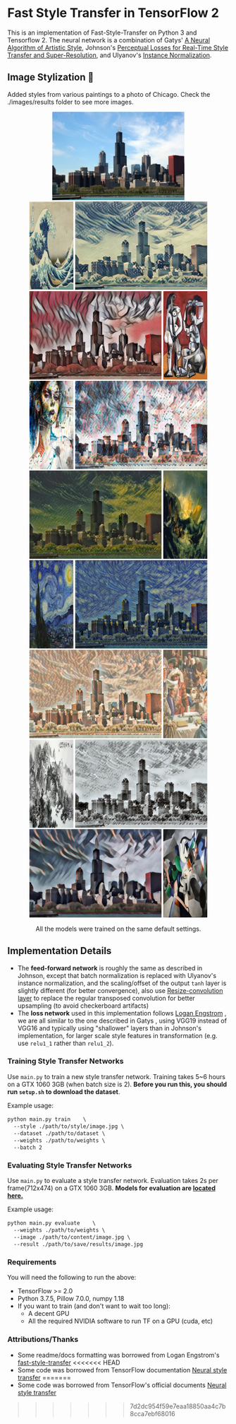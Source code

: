 # Fast Style Transfer in TensorFlow 2 

This is an implementation of Fast-Style-Transfer on Python 3 and Tensorflow 2. 
The neural network is a combination of Gatys' [A Neural Algorithm of Artistic Style](https://arxiv.org/abs/1508.06576), Johnson's [Perceptual Losses for Real-Time Style Transfer and Super-Resolution](http://cs.stanford.edu/people/jcjohns/eccv16/), and Ulyanov's [Instance Normalization](https://arxiv.org/abs/1607.08022). 



## Image Stylization :art:
Added styles from various paintings to a photo of Chicago. Check the ./images/results folder to see more images.


<div align='center'>
<img src = 'images/content/chicago.jpg' height="200px">
</div>
<div align = 'center'>
<a href = 'images/style/wave.jpg'><img src = 'images/thumbs/wave.jpg' height = '200px'></a>
<img src = 'images/results/wave.jpg' height = '200px'>
<img src = 'images/results/africa.jpg' height = '200px'>
<a href = 'images/style/africa.jpg'><img src = 'images/thumbs/africa.jpg' height = '200px'></a>
<br>
<a href = 'images/style/aquarelle.jpg'><img src = 'images/thumbs/aquarelle.jpg' height = '200px'></a>
<img src = 'images/results/aquarelle.jpg' height = '200px'>
<img src = 'images/results/shipwreck.jpg' height = '200px'>
<a href = 'images/style/the_shipwreck_of_the_minotaur.jpg'><img src = 'images/thumbs/the_shipwreck_of_the_minotaur.jpg' height = '200px'></a>
<br>
<a href = 'images/style/starry_night.jpg'><img src = 'images/thumbs/starry_night.jpg' height = '200px'></a>
<img src = 'images/results/starry_night.jpg' height = '200px'>
<img src = 'images/results/hampson.jpg' height = '200px'>
<a href = 'images/style/hampson.jpg'><img src = 'images/thumbs/hampson.jpg' height = '200px'></a>
<br>
<a href = 'images/style/chinese_style.jpg'><img src = 'images/thumbs/chinese_style.jpg' height = '200px'></a>
<img src = 'images/results/chinese_style.jpg' height = '200px'>
<img src = 'images/results/udnie.jpg' height = '200px'>
<a href = 'images/style/udnie.jpg'><img src = 'images/thumbs/udnie.jpg' height = '200px'></a>
</div>
<p align = 'center'>
All the models were trained on the same default settings.
</p>

## Implementation Details

- The **feed-forward network** is roughly the same as described in Johnson, except that batch normalization is replaced with Ulyanov's instance normalization, and the scaling/offset of the output `tanh` layer is slightly different (for better convergence), also use [Resize-convolution layer](https://distill.pub/2016/deconv-checkerboard/) to replace the regular transposed convolution for better upsampling (to avoid checkerboard artifacts)
- The **loss network** used in this implementation follows [Logan Engstrom](https://github.com/lengstrom/fast-style-transfer) , we are all similar to the one described in Gatys , using VGG19 instead of VGG16 and typically using "shallower" layers than in Johnson's implementation,  for larger scale style features in transformation (e.g. use `relu1_1` rather than `relu1_2`).

### Training Style Transfer Networks
Use `main.py` to train a new style transfer network.
Training takes 5~6 hours on a GTX 1060 3GB (when batch size is 2).
**Before you run this, you should run `setup.sh` to download the dataset**. 

Example usage:

    python main.py train    \
      --style ./path/to/style/image.jpg \
      --dataset ./path/to/dataset \
      --weights ./path/to/weights \
      --batch 2    

### Evaluating Style Transfer Networks
Use `main.py` to evaluate a style transfer network. 
Evaluation takes 2s per frame(712x474) on a GTX 1060 3GB.  **Models for evaluation are [located here.](https://drive.google.com/drive/folders/1-ywa__KcK4uEEYOzgfeRCpCzP3RJKBwL?usp=sharing)**

Example usage:

    python main.py evaluate    \
      --weights ./path/to/weights \
      --image ./path/to/content/image.jpg \
      --result ./path/to/save/results/image.jpg

### Requirements
You will need the following to run the above:
- TensorFlow >= 2.0
- Python 3.7.5, Pillow 7.0.0, numpy 1.18
- If you want to train (and don't want to wait too long):
  - A decent GPU
  - All the required NVIDIA software to run TF on a GPU (cuda, etc)

### Attributions/Thanks
- Some readme/docs formatting was borrowed from Logan Engstrom's [fast-style-transfer](https://github.com/lengstrom/fast-style-transfer)
<<<<<<< HEAD
- Some code was borrowed from TensorFlow documentation [Neural style transfer](https://www.tensorflow.org/tutorials/generative/style_transfer)
=======
- Some code was borrowed from TensorFlow's official documents [Neural style transfer](https://www.tensorflow.org/tutorials/generative/style_transfer)
>>>>>>> 7d2dc954f59e7eaa18850aa4c7b8cca7ebf68016
